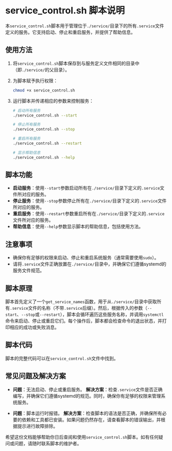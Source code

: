 # service_control.sh 脚本说明

本`service_control.sh`脚本用于管理位于`./service/`目录下的所有`.service`文件定义的服务。它支持启动、停止和重启服务，并提供了帮助信息。

## 使用方法

1. 将`service_control.sh`脚本保存到与服务定义文件相同的目录中（即`./service/`的父目录）。

2. 为脚本赋予执行权限：
   ```bash
   chmod +x service_control.sh
   ```

3. 运行脚本并传递相应的参数来控制服务：
   ```bash
   # 启动所有服务
   ./service_control.sh --start

   # 停止所有服务
   ./service_control.sh --stop

   # 重启所有服务
   ./service_control.sh --restart

   # 显示帮助信息
   ./service_control.sh --help
   ```

## 脚本功能

- **启动服务**：使用`--start`参数启动所有在`./service/`目录下定义的`.service`文件所对应的服务。
- **停止服务**：使用`--stop`参数停止所有在`./service/`目录下定义的`.service`文件所对应的服务。
- **重启服务**：使用`--restart`参数重启所有在`./service/`目录下定义的`.service`文件所对应的服务。
- **帮助信息**：使用`--help`参数显示脚本的帮助信息，包括使用方法。

## 注意事项

- 确保你有足够的权限来启动、停止和重启系统服务（通常需要使用`sudo`）。
- 请将`.service`文件正确放置在`./service/`目录中，并确保它们遵循systemd的服务文件规范。

## 脚本原理

脚本首先定义了一个`get_service_names`函数，用于从`./service/`目录中获取所有`.service`文件的名称（不带`.service`后缀）。然后，根据传入的参数（`--start`、`--stop`或`--restart`），脚本会循环遍历这些服务名称，并调用`systemctl`命令来启动、停止或重启它们。每个操作后，脚本都会检查命令的退出状态，并打印相应的成功或失败消息。

## 脚本代码

脚本的完整代码可以在`service_control.sh`文件中找到。

## 常见问题及解决方案

- **问题**：无法启动、停止或重启服务。
  **解决方案**：检查`.service`文件是否正确编写，并确保它们遵循systemd的规范。同时，确保你有足够的权限来管理系统服务。

- **问题**：脚本运行时报错。
  **解决方案**：检查脚本的语法是否正确，并确保所有必要的依赖和工具都已安装。如果问题仍然存在，请查看脚本的错误输出，并根据提示进行故障排除。

希望这份文档能够帮助你日后查阅和使用`service_control.sh`脚本。如有任何疑问或问题，请随时联系脚本的维护者。